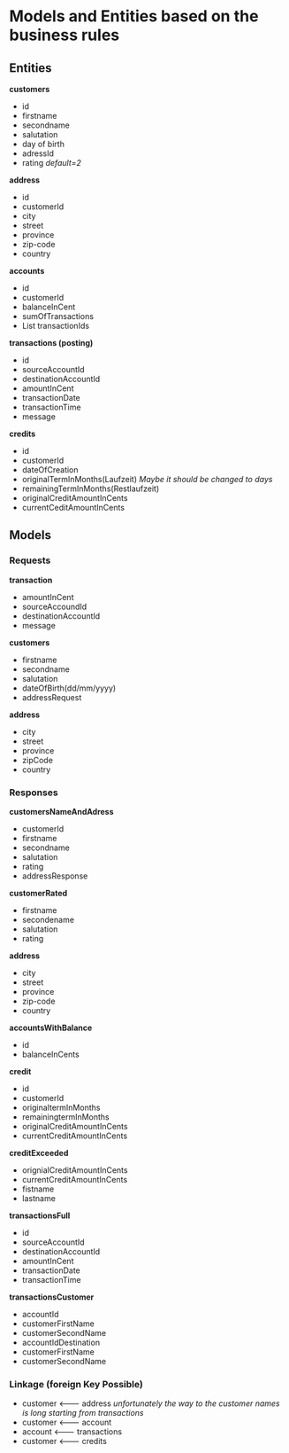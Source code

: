 # Models and Entities based on the business rules

## Entities

**customers** 
* id
* firstname
* secondname
* salutation
* day of birth
* adressId
* rating *default=2*

**address**
* id
* customerId
* city
* street
* province
* zip-code
* country

**accounts**
* id
* customerId
* balanceInCent
* sumOfTransactions
* List<String> transactionIds

**transactions (posting)**
* id
* sourceAccountId
* destinationAccountId
* amountInCent
* transactionDate
* transactionTime
* message

**credits**
* id
* customerId
* dateOfCreation
* originalTermInMonths(Laufzeit) *Maybe it should be changed to days*
* remainingTermInMonths(Restlaufzeit)
* originalCreditAmountInCents
* currentCeditAmountInCents


## Models 
### Requests
**transaction**
* amountInCent
* sourceAccoundId
* destinationAccountId
* message

**customers**
* firstname
* secondname
* salutation
* dateOfBirth(dd/mm/yyyy)
* addressRequest

**address**
* city 
* street
* province
* zipCode
* country


### Responses

**customersNameAndAdress**
* customerId
* firstname
* secondname
* salutation
* rating
* addressResponse

**customerRated**
* firstname
* secondename
* salutation
* rating

**address**
* city
* street
* province
* zip-code
* country

**accountsWithBalance**
* id
* balanceInCents

**credit**
* id
* customerId
* originaltermInMonths
* remainingtermInMonths
* originalCreditAmountInCents
* currentCreditAmountInCents

**creditExceeded**
* orignialCreditAmountInCents
* currentCreditAmountInCents
* fistname
* lastname

**transactionsFull**
* id
* sourceAccountId
* destinationAccountId
* amountInCent
* transactionDate
* transactionTime

**transactionsCustomer**
* accountId
* customerFirstName
* customerSecondName
* accountIdDestination
* customerFirstName
* customerSecondName

### Linkage (foreign Key Possible)

* customer  <---  address *unfortunately the way to the customer names is long starting from transactions*
* customer  <---  account
* account   <--- transactions
* customer  <---  credits

